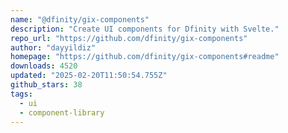 ```yaml
---
name: "@dfinity/gix-components"
description: "Create UI components for Dfinity with Svelte."
repo_url: "https://github.com/dfinity/gix-components"
author: "dayyildiz"
homepage: "https://github.com/dfinity/gix-components#readme"
downloads: 4520
updated: "2025-02-20T11:50:54.755Z"
github_stars: 38
tags: 
  - ui
  - component-library
---
```

